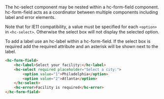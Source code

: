 The hc-select component may be nested within a hc-form-field component. hc-form-field acts as a coordinator between multiple components including label and error elements.

Note that for IE11 compatibility, a value must be specified for each `<option>` in `<hc-select>`. Otherwise the select box will not display the selected option.

To add a label use an hc-label within a hc-form-field. If the select box is required add the required attribute and an asterisk will be shown next to the label.

```html
<hc-form-field>
    <hc-label>Select your facility:</hc-label>
    <hc-select required placeholder="Select a city:">
        <option value="1">Philadelphia</option>
        <option value="2">Atlanta</option>
    </hc-select>
    <hc-error>Facility is required</hc-error>
</hc-form-field>
```
